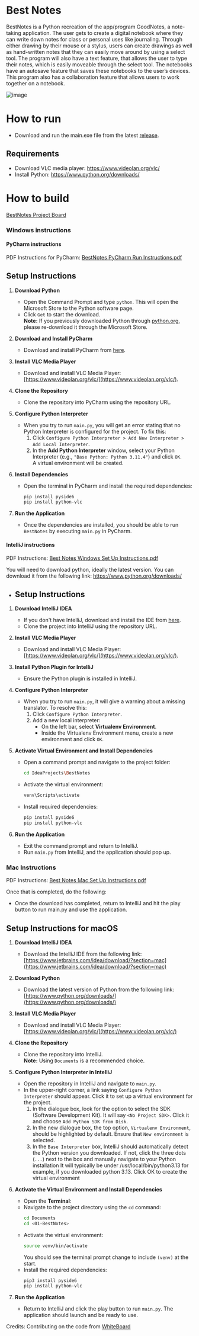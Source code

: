 # Best Notes
BestNotes is a Python recreation of the app/program GoodNotes, a note-taking application. 
The user gets to create a digital notebook 
where they can write down notes for class or personal uses like journaling.
Through either drawing by their mouse or a stylus, users can create drawings as well as hand-written notes 
that they can easily move around by using a select tool. The program will also have a text feature, 
that allows the user to type their notes, which is easily moveable through the select tool. 
The notebooks have an autosave feature that saves these notebooks to the user’s devices. 
This program also has a collaboration feature that allows users to work together on a notebook. 

![image](https://github.com/user-attachments/assets/32b973fa-7ff2-471e-81f0-33bcd8a35adf)

# How to run
- Download and run the main.exe file from the latest [release](https://github.com/cis3296f24/01-BestNotes/releases).
  
## Requirements
- Download VLC media player: https://www.videolan.org/vlc/
- Install Python: https://www.python.org/downloads/

# How to build
[BestNotes Project Board](https://github.com/orgs/cis3296f24/projects/94/)

### Windows instructions
#### PyCharm instructions
PDF Instructions for PyCharm: [BestNotes PyCharm Run Instructions.pdf](https://github.com/user-attachments/files/17853496/BestNotes.PyCharm.Run.Instructions.pdf)

## Setup Instructions

1. **Download Python**
   - Open the Command Prompt and type `python`. This will open the Microsoft Store to the Python software page.
   - Click `Get` to start the download.  
   **Note:** If you previously downloaded Python through [python.org](https://python.org), please re-download it through the Microsoft Store.

2. **Download and Install PyCharm**
   - Download and install PyCharm from [here](https://www.jetbrains.com/pycharm/).

3. **Install VLC Media Player**
   - Download and install VLC Media Player: [https://www.videolan.org/vlc/](https://www.videolan.org/vlc/).

4. **Clone the Repository**
   - Clone the repository into PyCharm using the repository URL.

5. **Configure Python Interpreter**
   - When you try to run `main.py`, you will get an error stating that no Python Interpreter is configured for the project. To fix this:
     1. Click `Configure Python Interpreter > Add New Interpreter > Add Local Interpreter`.
     2. In the **Add Python Interpreter** window, select your Python Interpreter (e.g., `"Base Python: Python 3.11.4"`) and click `OK`.  
        A virtual environment will be created.

6. **Install Dependencies**
   - Open the terminal in PyCharm and install the required dependencies:
     ```bash
     pip install pyside6
     pip install python-vlc
     ```

7. **Run the Application**
   - Once the dependencies are installed, you should be able to run `BestNotes` by executing `main.py` in PyCharm.



#### IntelliJ instructions
PDF Instructions: [Best Notes Windows Set Up Instructions.pdf](https://github.com/user-attachments/files/17853642/BestNotes.Windows.Set.Up.Instructions.pdf)

You will need to download python, ideally the latest version. You can download it from the following link:
https://www.python.org/downloads/

-	## Setup Instructions

1. **Download IntelliJ IDEA**
   - If you don't have IntelliJ, download and install the IDE from [here](https://www.jetbrains.com/idea/).
   - Clone the project into IntelliJ using the repository URL.

2. **Install VLC Media Player**
   - Download and install VLC Media Player: [https://www.videolan.org/vlc/](https://www.videolan.org/vlc/).

3. **Install Python Plugin for IntelliJ**
   - Ensure the Python plugin is installed in IntelliJ.

4. **Configure Python Interpreter**
   - When you try to run `main.py`, it will give a warning about a missing translator. To resolve this:
     1. Click `Configure Python Interpreter`.
     2. Add a new local interpreter:
        - On the left bar, select **Virtualenv Environment**.
        - Inside the Virtualenv Environment menu, create a new environment and click `OK`.

5. **Activate Virtual Environment and Install Dependencies**
   - Open a command prompt and navigate to the project folder:
     ```bash
     cd IdeaProjects\BestNotes
     ```
   - Activate the virtual environment:
     ```bash
     venv\Scripts\activate
     ```
   - Install required dependencies:
     ```bash
     pip install pyside6
     pip install python-vlc
     ```

6. **Run the Application**
   - Exit the command prompt and return to IntelliJ.
   - Run `main.py` from IntelliJ, and the application should pop up.



### Mac Instructions
PDF Instructions: [Best Notes Mac Set Up Instructions.pdf](https://github.com/user-attachments/files/17577744/Best.Notes.Mac.Set.Up.Instructions.pdf)

Once that is completed, do the following:
- Once the download has completed, return to IntelliJ and hit the play button to run main.py and use the application.

## Setup Instructions for macOS

1. **Download IntelliJ IDEA**  
   - Download the IntelliJ IDE from the following link:  
     [https://www.jetbrains.com/idea/download/?section=mac](https://www.jetbrains.com/idea/download/?section=mac)

2. **Download Python**  
   - Download the latest version of Python from the following link:  
     [https://www.python.org/downloads/](https://www.python.org/downloads/)

3. **Install VLC Media Player**  
   - Download and install VLC Media Player:  
     [https://www.videolan.org/vlc/](https://www.videolan.org/vlc/)

4. **Clone the Repository**  
   - Clone the repository into IntelliJ.  
   **Note:** Using `Documents` is a recommended choice.

5. **Configure Python Interpreter in IntelliJ**  
   - Open the repository in IntelliJ and navigate to `main.py`.  
   - In the upper-right corner, a link saying `Configure Python Interpreter` should appear. Click it to set up a virtual environment for the project.  
     1. In the dialogue box, look for the option to select the SDK (Software Development Kit). It will say `<No Project SDK>`. Click it and choose `Add Python SDK from Disk`.
     2. In the new dialogue box, the top option, `Virtualenv Environment`, should be highlighted by default. Ensure that `New environment` is selected.
     3. In the `Base Interpreter` box, IntelliJ should automatically detect the Python version you downloaded. If not, click the three dots (`...`) next to the box and manually navigate to your Python installation It will typically be under /usr/local/bin/python3.13 for example, if you downloaded python 3.13. Click OK to create the virtual environment

6. **Activate the Virtual Environment and Install Dependencies**  
   - Open the **Terminal**:
   - Navigate to the project directory using the `cd` command:
     ```bash
     cd Documents
     cd <01-BestNotes>
     ```
   - Activate the virtual environment:
     ```bash
     source venv/bin/activate
     ```
     You should see the terminal prompt change to include `(venv)` at the start.
   - Install the required dependencies:
     ```bash
     pip3 install pyside6
     pip install python-vlc
     ```

7. **Run the Application**  
   - Return to IntelliJ and click the play button to run `main.py`. The application should launch and be ready to use.

Credits: Contributing on the code from [WhiteBoard](https://github.com/Shabbar10/PySide-Whiteboard)

